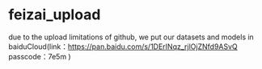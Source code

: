 # feizai_upload
due to the upload limitations of github, we put our datasets and models in baiduCloud(link：https://pan.baidu.com/s/1DErINqz_rjlOjZNfd9ASvQ 
passcode：7e5m 
)
